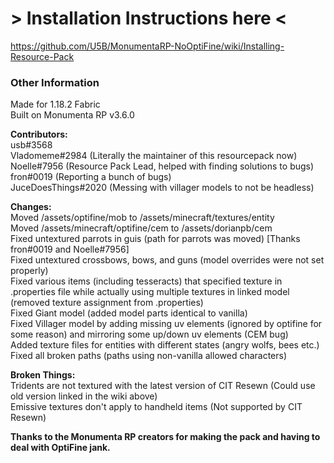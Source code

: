 # > Installation Instructions here <  
https://github.com/U5B/MonumentaRP-NoOptiFine/wiki/Installing-Resource-Pack  

### Other Information  
Made for 1.18.2 Fabric  
Built on Monumenta RP v3.6.0  
  
**Contributors:**  
usb#3568  
Vladomeme#2984 (Literally the maintainer of this resourcepack now)  
Noelle#7956 (Resource Pack Lead, helped with finding solutions to bugs)  
fron#0019 (Reporting a bunch of bugs)  
JuceDoesThings#2020 (Messing with villager models to not be headless)  

**Changes:**  
Moved /assets/optifine/mob to /assets/minecraft/textures/entity  
Moved /assets/minecraft/optifine/cem to /assets/dorianpb/cem  
Fixed untextured parrots in guis (path for parrots was moved) [Thanks fron#0019 and Noelle#7956]  
Fixed untextured crossbows, bows, and guns (model overrides were not set properly)  
Fixed various items (including tesseracts) that specified texture in .properties file while actually using multiple textures in linked model (removed texture assignment from .properties)  
Fixed Giant model (added model parts identical to vanilla)  
Fixed Villager model by adding missing uv elements (ignored by optifine for some reason) and mirroring some up/down uv elements (CEM bug)  
Added texture files for entities with different states (angry wolfs, bees etc.)  
Fixed all broken paths (paths using non-vanilla allowed characters)

**Broken Things:**  
Tridents are not textured with the latest version of CIT Resewn (Could use old version linked in the wiki above)  
Emissive textures don't apply to handheld items (Not supported by CIT Resewn)
  
**Thanks to the Monumenta RP creators for making the pack and having to deal with OptiFine jank.**  
